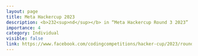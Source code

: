 ```yaml
---
layout: page
title: Meta Hackercup 2023
description: <b>232<sup>nd</sup></b> in “Meta Hackercup Round 3 2023”
importance: 4
category: Individual
visible: false
link: https://www.facebook.com/codingcompetitions/hacker-cup/2023/round-3/scoreboard
---
```


